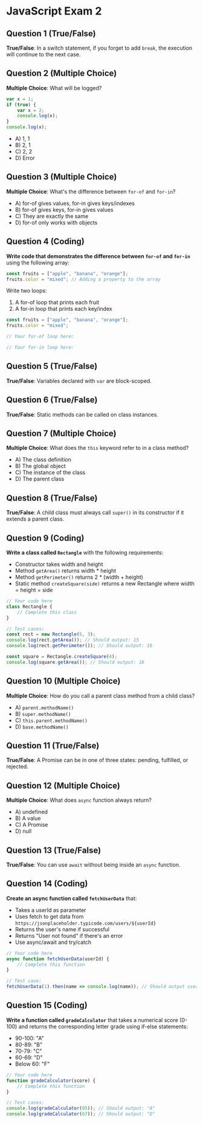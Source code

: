 # JavaScript Exam 2

## Question 1 (True/False)
**True/False**: In a switch statement, if you forget to add `break`, the execution will continue to the next case.

## Question 2 (Multiple Choice)
**Multiple Choice**: What will be logged?
```javascript
var x = 1;
if (true) {
    var x = 2;
    console.log(x);
}
console.log(x);
```
- A) 1, 1
- B) 2, 1
- C) 2, 2
- D) Error

## Question 3 (Multiple Choice)
**Multiple Choice**: What's the difference between `for-of` and `for-in`?
- A) for-of gives values, for-in gives keys/indexes
- B) for-of gives keys, for-in gives values
- C) They are exactly the same
- D) for-of only works with objects

## Question 4 (Coding)
**Write code that demonstrates the difference between `for-of` and `for-in`** using the following array:
```javascript
const fruits = ["apple", "banana", "orange"];
fruits.color = "mixed"; // Adding a property to the array
```

Write two loops:
1. A for-of loop that prints each fruit
2. A for-in loop that prints each key/index

```javascript
const fruits = ["apple", "banana", "orange"];
fruits.color = "mixed";

// Your for-of loop here:

// Your for-in loop here:
```

## Question 5 (True/False)
**True/False**: Variables declared with `var` are block-scoped.

## Question 6 (True/False)
**True/False**: Static methods can be called on class instances.

## Question 7 (Multiple Choice)
**Multiple Choice**: What does the `this` keyword refer to in a class method?
- A) The class definition
- B) The global object
- C) The instance of the class
- D) The parent class

## Question 8 (True/False)
**True/False**: A child class must always call `super()` in its constructor if it extends a parent class.

## Question 9 (Coding)
**Write a class called `Rectangle`** with the following requirements:
- Constructor takes width and height
- Method `getArea()` returns width * height
- Method `getPerimeter()` returns 2 * (width + height)
- Static method `createSquare(side)` returns a new Rectangle where width = height = side

```javascript
// Your code here
class Rectangle {
    // Complete this class
}

// Test cases:
const rect = new Rectangle(5, 3);
console.log(rect.getArea()); // Should output: 15
console.log(rect.getPerimeter()); // Should output: 16

const square = Rectangle.createSquare(4);
console.log(square.getArea()); // Should output: 16
```

## Question 10 (Multiple Choice)
**Multiple Choice**: How do you call a parent class method from a child class?
- A) `parent.methodName()`
- B) `super.methodName()`
- C) `this.parent.methodName()`
- D) `base.methodName()`

## Question 11 (True/False)
**True/False**: A Promise can be in one of three states: pending, fulfilled, or rejected.

## Question 12 (Multiple Choice)
**Multiple Choice**: What does `async` function always return?
- A) undefined
- B) A value
- C) A Promise
- D) null

## Question 13 (True/False)
**True/False**: You can use `await` without being inside an `async` function.

## Question 14 (Coding)
**Create an async function called `fetchUserData`** that:
- Takes a userId as parameter
- Uses fetch to get data from `https://jsonplaceholder.typicode.com/users/${userId}`
- Returns the user's name if successful
- Returns "User not found" if there's an error
- Use async/await and try/catch

```javascript
// Your code here
async function fetchUserData(userId) {
    // Complete this function
}

// Test case:
fetchUserData(1).then(name => console.log(name)); // Should output user's name
```

## Question 15 (Coding)
**Write a function called `gradeCalculator`** that takes a numerical score (0-100) and returns the corresponding letter grade using if-else statements:
- 90-100: "A"
- 80-89: "B" 
- 70-79: "C"
- 60-69: "D"
- Below 60: "F"

```javascript
// Your code here
function gradeCalculator(score) {
    // Complete this function
}

// Test cases:
console.log(gradeCalculator(95)); // Should output: "A"
console.log(gradeCalculator(67)); // Should output: "D"
```
